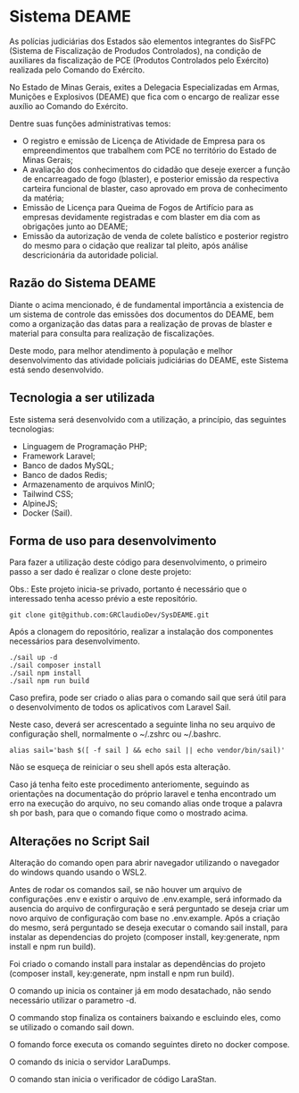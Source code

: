 # Sistema DEAME

As polícias judiciárias dos Estados são elementos integrantes do SisFPC (Sistema de Fiscalização de Produdos Controlados), na condição de auxiliares da fiscalização de PCE (Produtos Controlados pelo Exército) realizada pelo Comando do Exército.

No Estado de Minas Gerais, exites a Delegacia Especializadas em Armas, Munições e Explosivos (DEAME) que fica com o encargo de realizar esse auxílio ao Comando do Exército.

Dentre suas funções administrativas temos:

* O registro e emissão de Licença de Atividade de Empresa para os empreendimentos que trabalhem com PCE no território do Estado de Minas Gerais;
* A avaliação dos conhecimentos do cidadão que deseje exercer a função de encarreagado de fogo (blaster), e posterior emissão da respectiva carteira funcional de blaster, caso aprovado em prova de conhecimento da matéria;
* Emissão de Licença para Queima de Fogos de Artifício para as empresas devidamente registradas e com blaster em dia com as obrigações junto ao DEAME;
* Emissão da autorização de venda de colete balístico e posterior registro do mesmo para o cidação que realizar tal pleito, após análise descricionária da autoridade policial.

## Razão do Sistema DEAME

Diante o acima mencionado, é de fundamental importância a existencia de um sistema de controle das emissões dos documentos do DEAME, bem como a organização das datas para a realização de provas de blaster e material para consulta para realização de fiscalizações.

Deste modo, para melhor atendimento à população e melhor desenvolvimento das atividade policiais judiciárias do DEAME, este Sistema está sendo desenvolvido.

## Tecnologia a ser utilizada

Este sistema será desenvolvido com a utilização, a princípio, das seguintes tecnologias:

* Linguagem de Programação PHP;
* Framework Laravel;
* Banco de dados MySQL;
* Banco de dados Redis;
* Armazenamento de arquivos MinIO;
* Tailwind CSS;
* AlpineJS;
* Docker (Sail).

## Forma de uso para desenvolvimento

Para fazer a utilização deste código para desenvolvimento, o primeiro passo a ser dado é realizar o clone deste projeto:

Obs.: Este projeto inicia-se privado, portanto é necessário que o interessado tenha acesso prévio a este repositório.

```
git clone git@github.com:GRClaudioDev/SysDEAME.git
```

Após a clonagem do repositório, realizar a instalação dos componentes necessários para desenvolvimento.

```
./sail up -d
./sail composer install
./sail npm install
./sail npm run build
```

Caso prefira, pode ser criado o alias para o comando sail que será útil para o desenvolvimento de todos os aplicativos com Laravel Sail.

Neste caso, deverá ser acrescentado a seguinte linha no seu arquivo de configuração shell, normalmente o ~/.zshrc ou ~/.bashrc.


```
alias sail='bash $([ -f sail ] && echo sail || echo vendor/bin/sail)'
```

Não se esqueça de reiniciar o seu shell após esta alteração.

Caso já tenha feito este procedimento anteriomente, seguindo as orientações na documentação do próprio laravel e tenha encontrado um erro na execução do arquivo, no seu comando alias onde troque a palavra sh por bash, para que o comando fique como o mostrado acima.

## Alterações no Script Sail

Alteração do comando open para abrir navegador utilizando o navegador do windows quando usando o WSL2.

Antes de rodar os comandos sail, se não houver um arquivo de configurações .env e existir o arquivo de .env.example, será informado da ausencia do arquivo de confirguração e será perguntado se deseja criar um novo arquivo de configuração com base no .env.example. Após a criação do mesmo, será perguntado se deseja executar o comando sail install, para instalar as dependencias do projeto (composer install, key:generate, npm install e npm run build).

Foi criado o comando install para instalar as dependências do projeto (composer install, key:generate, npm install e npm run build).

O comando up inicia os container já em modo desatachado, não sendo necessário utilizar o parametro -d.

O commando stop finaliza os containers baixando e escluindo eles, como se utilizado o comando sail down.

O fomando force executa os comando seguintes direto no docker compose.

O comando ds inicia o servidor LaraDumps.

O comando stan inicia o verificador de código LaraStan.